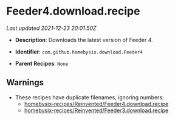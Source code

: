 # Feeder4.download.recipe

_Last updated 2021-12-23 20:01:50Z_

- **Description**: Downloads the latest version of Feeder 4.

- **Identifier**: `com.github.homebysix.download.Feeder4`

- **Parent Recipes**: `None`


## Warnings

- These recipes have duplicate filenames, ignoring numbers:
    - [homebysix-recipes/Reinvented/Feeder4.download.recipe](/autopkg-dupe-tracker/homebysix-recipes/Reinvented/Feeder4.download.recipe)
    - [homebysix-recipes/Reinvented/Feeder3.download.recipe](/autopkg-dupe-tracker/homebysix-recipes/Reinvented/Feeder3.download.recipe)